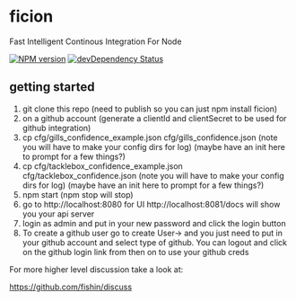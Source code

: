 ficion
======

Fast Intelligent Continous Integration For Node

[![NPM version](https://badge.fury.io/js/ficion.svg)](http://badge.fury.io/js/ficion)
[![devDependency Status](https://david-dm.org/fishin/ficion/dev-status.svg)](https://david-dm.org/fishin/ficion#info=devDependencies)

## getting started

1.  git clone this repo (need to publish so you can just npm install ficion)
2.  on a github account (generate a clientId and clientSecret to be used for github integration)
3.  cp cfg/gills_confidence_example.json cfg/gills_confidence.json (note you will have to make your config dirs for log) (maybe have an init here to prompt for a few things?)
3.  cp cfg/tacklebox_confidence_example.json cfg/tacklebox_confidence.json (note you will have to make your config dirs for log) (maybe have an init here to prompt for a few things?)
4.  npm start (npm stop will stop)
5.  go to http://localhost:8080 for UI http://localhost:8081/docs will show you your api server
6.  login as admin and put in your new password and click the login button
7.  To create a github user go to create User-> and you just need to put in your github account and select type of github.  You can logout and click on the github login link from then on to use your github creds

For more higher level discussion take a look at:

https://github.com/fishin/discuss
